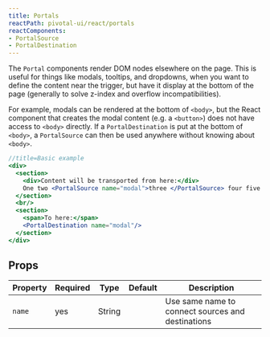 ```yaml
---
title: Portals
reactPath: pivotal-ui/react/portals
reactComponents:
- PortalSource
- PortalDestination
---
```


The `Portal` components render DOM nodes elsewhere on the page. This is useful for things like
modals, tooltips, and dropdowns, when you want to define the content near the trigger, but have
it display at the bottom of the page (generally to solve z-index and overflow incompatibilities).

For example, modals can be rendered at the bottom of `<body>`, but the React component that creates
the modal content (e.g. a `<button>`) does not have access to `<body>` directly.
If a `PortalDestination` is put at the bottom of `<body>`, a `PortalSource` can then be used
anywhere without knowing about `<body>`.

```jsx
//title=Basic example
<div>
  <section>
    <div>Content will be transported from here:</div>
    One two <PortalSource name="modal">three </PortalSource> four five
  </section>
  <br/>
  <section>
    <span>To here:</span>
    <PortalDestination name="modal"/>
  </section>
</div>
```

## Props

Property | Required | Type | Default | Description
---------|----------|------|---------|------------
`name` | yes | String | | Use same name to connect sources and destinations